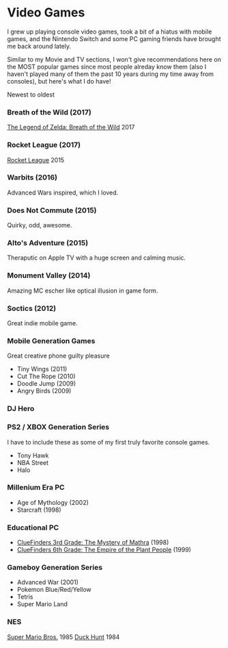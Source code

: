 # Video Games

I grew up playing console video games, took a bit of a hiatus with mobile games, and the Nintendo Switch and some PC gaming friends have brought me back around lately.

Similar to my Movie and TV sections, I won't give recommendations here on the MOST popular games since most people alreday know them (also I haven't played many of them the past 10 years during my time away from consoles), but here's what I do have!

Newest to oldest


### Breath of the Wild (2017)

[The Legend of Zelda: Breath of the Wild](https://www.igdb.com/games/the-legend-of-zelda-breath-of-the-wild) 2017


### Rocket League (2017)

[Rocket League](https://www.igdb.com/games/rocket-league) 2015


### Warbits (2016)

Advanced Wars inspired, which I loved.


### Does Not Commute (2015)

Quirky, odd, awesome.


### Alto's Adventure (2015)

Theraputic on Apple TV with a huge screen and calming music.


### Monument Valley (2014)

Amazing MC escher like optical illusion in game form.


### Soctics (2012)

Great indie mobile game.


### Mobile Generation Games

Great creative phone guilty pleasure

* Tiny Wings (2011)
* Cut The Rope (2010)
* Doodle Jump (2009)
* Angry Birds (2009)


### DJ Hero


### PS2 / XBOX Generation Series

I have to include these as some of my first truly favorite console games.

* Tony Hawk
* NBA Street
* Halo


### Millenium Era PC

* Age of Mythology (2002)
* Starcraft (1998)


### Educational PC

* [ClueFinders 3rd Grade: The Mystery of Mathra](https://www.igdb.com/games/the-cluefinders-3rd-grade-adventures-the-mystery-of-mathra) (1998)
* [ClueFinders 6th Grade: The Empire of the Plant People](https://www.igdb.com/games/the-cluefinders-6th-grade-adventures-the-empire-of-the-plant-people) (1999)


### Gameboy Generation Series

* Advanced War (2001)
* Pokemon Blue/Red/Yellow
* Tetris
* Super Mario Land 


### NES

[Super Mario Bros.](https://www.igdb.com/games/super-mario-bros) 1985
[Duck Hunt](https://www.igdb.com/games/duck-hunt) 1984


